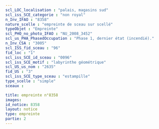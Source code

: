 ```yaml
---
scl_LOC_localisation : "palais, magasins sud"
scl_iss_SCE_categorie : "non royal"
n_Inv_IFAO : "8358"
nature_scelle : "empreinte de sceau sur scellé"
typeObjet : "Empreinte"
scl_PHO_no_photo_IFAO : "NU_2008_3452"
scl_us_PHA_PhasedOccupation : "Phase 1, dernier état (incendié)."
n_Inv_CSA : "3005"
scl_ISS_fid_sceau : "96"
fid_loc : "1"
scl_iss_SCE_id_sceau : "0096"
scl_iss_SCE_motif : "labyrinthe géométrique"
scl_US_us_nom : "2635"
fid_US : "3"
scl_iss_SCE_type_sceau : "estampille"
type_scelle : "simple"
sceaux :

title: empreinte n°8358
images: 
id_notice: 8358
layout: notice
type: empreinte
partie: 2
---
```

